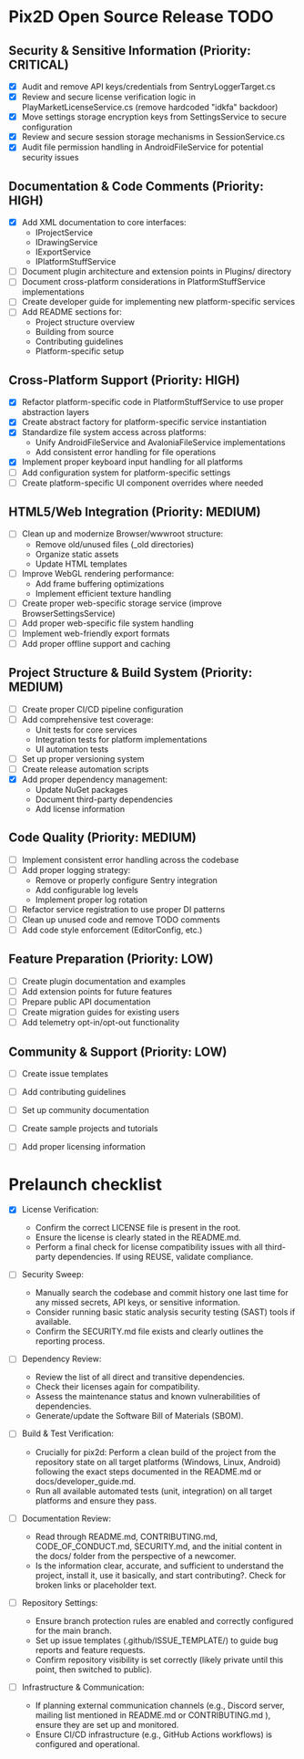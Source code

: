 # Pix2D Open Source Release TODO

## Security & Sensitive Information (Priority: CRITICAL)
- [x] Audit and remove API keys/credentials from SentryLoggerTarget.cs
- [x] Review and secure license verification logic in PlayMarketLicenseService.cs (remove hardcoded "idkfa" backdoor)
- [x] Move settings storage encryption keys from SettingsService to secure configuration
- [x] Review and secure session storage mechanisms in SessionService.cs
- [x] Audit file permission handling in AndroidFileService for potential security issues

## Documentation & Code Comments (Priority: HIGH)
- [x] Add XML documentation to core interfaces:
  - IProjectService
  - IDrawingService
  - IExportService
  - IPlatformStuffService
- [ ] Document plugin architecture and extension points in Plugins/ directory
- [ ] Document cross-platform considerations in PlatformStuffService implementations
- [ ] Create developer guide for implementing new platform-specific services
- [ ] Add README sections for:
  - Project structure overview
  - Building from source
  - Contributing guidelines
  - Platform-specific setup

## Cross-Platform Support (Priority: HIGH) 
- [x] Refactor platform-specific code in PlatformStuffService to use proper abstraction layers
- [x] Create abstract factory for platform-specific service instantiation
- [x] Standardize file system access across platforms:
  - Unify AndroidFileService and AvaloniaFileService implementations
  - Add consistent error handling for file operations
- [x] Implement proper keyboard input handling for all platforms
- [ ] Add configuration system for platform-specific settings
- [ ] Create platform-specific UI component overrides where needed

## HTML5/Web Integration (Priority: MEDIUM)
- [ ] Clean up and modernize Browser/wwwroot structure:
  - Remove old/unused files (_old directories)
  - Organize static assets
  - Update HTML templates
- [ ] Improve WebGL rendering performance:
  - Add frame buffering optimizations
  - Implement efficient texture handling
- [ ] Create proper web-specific storage service (improve BrowserSettingsService)
- [ ] Add proper web-specific file system handling
- [ ] Implement web-friendly export formats
- [ ] Add proper offline support and caching

## Project Structure & Build System (Priority: MEDIUM)
- [ ] Create proper CI/CD pipeline configuration
- [ ] Add comprehensive test coverage:
  - Unit tests for core services
  - Integration tests for platform implementations
  - UI automation tests
- [ ] Set up proper versioning system
- [ ] Create release automation scripts
- [x] Add proper dependency management:
  - Update NuGet packages
  - Document third-party dependencies
  - Add license information

## Code Quality (Priority: MEDIUM)
- [ ] Implement consistent error handling across the codebase
- [ ] Add proper logging strategy:
  - Remove or properly configure Sentry integration
  - Add configurable log levels
  - Implement proper log rotation
- [ ] Refactor service registration to use proper DI patterns
- [ ] Clean up unused code and remove TODO comments
- [ ] Add code style enforcement (EditorConfig, etc.)

## Feature Preparation (Priority: LOW)
- [ ] Create plugin documentation and examples
- [ ] Add extension points for future features
- [ ] Prepare public API documentation
- [ ] Create migration guides for existing users
- [ ] Add telemetry opt-in/opt-out functionality

## Community & Support (Priority: LOW)
- [ ] Create issue templates
- [ ] Add contributing guidelines
- [ ] Set up community documentation
- [ ] Create sample projects and tutorials
- [ ] Add proper licensing information


# Prelaunch checklist

- [x] License Verification:
  - Confirm the correct LICENSE file is present in the root.
  - Ensure the license is clearly stated in the README.md.
  - Perform a final check for license compatibility issues with all third-party dependencies. If using REUSE, validate compliance.   

- [ ] Security Sweep:
  - Manually search the codebase and commit history one last time for any missed  secrets, API keys, or sensitive information.
  - Consider running basic static analysis security testing (SAST) tools if available.
  - Confirm the SECURITY.md file exists and clearly outlines the reporting process.   

- [ ] Dependency Review:
  - Review the list of all direct and transitive dependencies.
  - Check their licenses again for compatibility.   
  - Assess the maintenance status and known vulnerabilities of dependencies.   
  - Generate/update the Software Bill of Materials (SBOM).   

- [ ] Build & Test Verification:
  - Crucially for pix2d: Perform a clean build of the project from the repository state on all target platforms (Windows, Linux, Android) following the exact steps documented in the README.md or docs/developer_guide.md.   
  - Run all available automated tests (unit, integration) on all target platforms and ensure they pass.

- [ ] Documentation Review:
  - Read through README.md, CONTRIBUTING.md, CODE_OF_CONDUCT.md, SECURITY.md, and the initial content in the docs/ folder from the perspective of a newcomer.
  - Is the information clear, accurate, and sufficient to understand the project, install it, use it basically, and start contributing?. Check for broken links or placeholder text.   

- [ ] Repository Settings:
  - Ensure branch protection rules are enabled and correctly configured for the main branch.   
  - Set up issue templates (.github/ISSUE_TEMPLATE/) to guide bug reports and feature requests.   
  - Confirm repository visibility is set correctly (likely private until this point, then switched to public).

- [ ] Infrastructure & Communication:
  - If planning external communication channels (e.g., Discord server, mailing list mentioned in README.md or CONTRIBUTING.md ), ensure they are set up and monitored.   
  - Ensure CI/CD infrastructure (e.g., GitHub Actions workflows) is configured and operational.   
